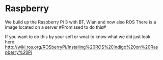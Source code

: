 # Raspberry

We build up the Raspberry Pi 3 with BT, Wlan and now also ROS
There is a image located on a server 
#Promissed to do this#

If you want to do this by your sefl or wnat to know what we did just look here:
http://wiki.ros.org/ROSberryPi/Installing%20ROS%20Indigo%20on%20Raspberry%20Pi


